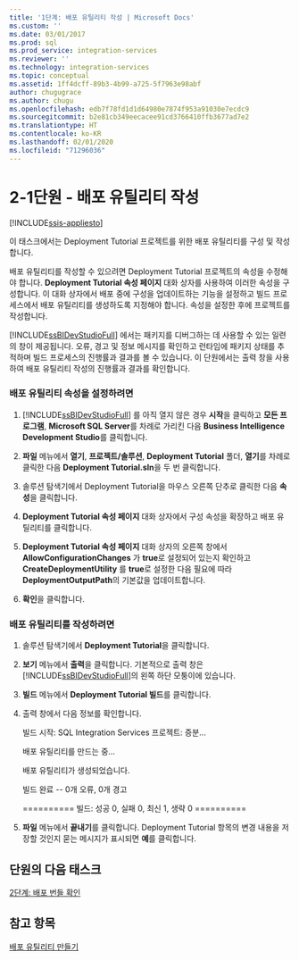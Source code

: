 ```yaml
---
title: '1단계: 배포 유틸리티 작성 | Microsoft Docs'
ms.custom: ''
ms.date: 03/01/2017
ms.prod: sql
ms.prod_service: integration-services
ms.reviewer: ''
ms.technology: integration-services
ms.topic: conceptual
ms.assetid: 1ff4dcff-89b3-4b99-a725-5f7963e98abf
author: chugugrace
ms.author: chugu
ms.openlocfilehash: edb7f78fd1d1d64980e7874f953a91030e7ecdc9
ms.sourcegitcommit: b2e81cb349eecacee91cd3766410ffb3677ad7e2
ms.translationtype: HT
ms.contentlocale: ko-KR
ms.lasthandoff: 02/01/2020
ms.locfileid: "71296036"
---
```

# <a name="lesson-2-1---building-the-deployment-utility"></a>2-1단원 - 배포 유틸리티 작성

[!INCLUDE[ssis-appliesto](../includes/ssis-appliesto-ssvrpluslinux-asdb-asdw-xxx.md)]


이 태스크에서는 Deployment Tutorial 프로젝트를 위한 배포 유틸리티를 구성 및 작성합니다.  
  
배포 유틸리티를 작성할 수 있으려면 Deployment Tutorial 프로젝트의 속성을 수정해야 합니다. **Deployment Tutorial 속성 페이지** 대화 상자를 사용하여 이러한 속성을 구성합니다. 이 대화 상자에서 배포 중에 구성을 업데이트하는 기능을 설정하고 빌드 프로세스에서 배포 유틸리티를 생성하도록 지정해야 합니다. 속성을 설정한 후에 프로젝트를 작성합니다.  
  
[!INCLUDE[ssBIDevStudioFull](../includes/ssbidevstudiofull-md.md)] 에서는 패키지를 디버그하는 데 사용할 수 있는 일련의 창이 제공됩니다. 오류, 경고 및 정보 메시지를 확인하고 런타임에 패키지 상태를 추적하며 빌드 프로세스의 진행률과 결과를 볼 수 있습니다. 이 단원에서는 출력 창을 사용하여 배포 유틸리티 작성의 진행률과 결과를 확인합니다.  
  
### <a name="to-set-the-deployment-utility-properties"></a>배포 유틸리티 속성을 설정하려면  
  
1.  [!INCLUDE[ssBIDevStudioFull](../includes/ssbidevstudiofull-md.md)] 를 아직 열지 않은 경우 **시작**을 클릭하고 **모든 프로그램**, **Microsoft SQL Server**를 차례로 가리킨 다음 **Business Intelligence Development Studio**를 클릭합니다.  
  
2.  **파일** 메뉴에서 **열기**, **프로젝트/솔루션**, **Deployment Tutorial** 폴더, **열기**를 차례로 클릭한 다음 **Deployment Tutorial.sln**을 두 번 클릭합니다.  
  
3.  솔루션 탐색기에서 Deployment Tutorial을 마우스 오른쪽 단추로 클릭한 다음 **속성**을 클릭합니다.  
  
4.  **Deployment Tutorial 속성 페이지** 대화 상자에서 구성 속성을 확장하고 배포 유틸리티를 클릭합니다.  
  
5.  **Deployment Tutorial 속성 페이지** 대화 상자의 오른쪽 창에서 **AllowConfigurationChanges** 가 **true**로 설정되어 있는지 확인하고 **CreateDeploymentUtility** 를 **true**로 설정한 다음 필요에 따라 **DeploymentOutputPath**의 기본값을 업데이트합니다.  
  
6.  **확인**을 클릭합니다.  
  
### <a name="to-build-the-deployment-utility"></a>배포 유틸리티를 작성하려면  
  
1.  솔루션 탐색기에서 **Deployment Tutorial**을 클릭합니다.  
  
2.  **보기** 메뉴에서 **출력**을 클릭합니다. 기본적으로 출력 창은 [!INCLUDE[ssBIDevStudioFull](../includes/ssbidevstudiofull-md.md)]의 왼쪽 하단 모퉁이에 있습니다.  
  
3.  **빌드** 메뉴에서 **Deployment Tutorial 빌드**를 클릭합니다.  
  
4.  출력 창에서 다음 정보를 확인합니다.  
  
    빌드 시작: SQL Integration Services 프로젝트: 증분...  
  
    배포 유틸리티를 만드는 중...  
  
    배포 유틸리티가 생성되었습니다.  
  
    빌드 완료 -- 0개 오류, 0개 경고  
  
    ========== 빌드: 성공 0, 실패 0, 최신 1, 생략 0 ==========  
  
5.  **파일** 메뉴에서 **끝내기**를 클릭합니다. Deployment Tutorial 항목의 변경 내용을 저장할 것인지 묻는 메시지가 표시되면 **예**를 클릭합니다.  
  
## <a name="next-task-in-lesson"></a>단원의 다음 태스크  
[2단계: 배포 번들 확인](../integration-services/lesson-2-2-verifying-the-deployment-bundle.md)  
  
## <a name="see-also"></a>참고 항목  
[배포 유틸리티 만들기](../integration-services/packages/create-a-deployment-utility.md)  
  
  
  
